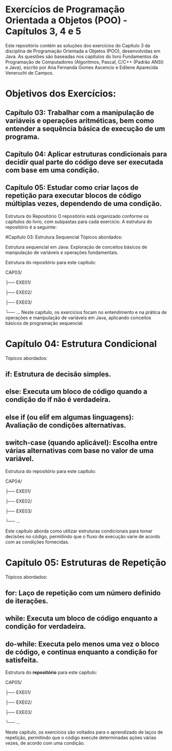 # Exercícios de Programação Orientada a Objetos (POO) - Capítulos 3, 4 e 5


 Este repositório contém as soluções dos exercícios do Capítulo 3 da disciplina de Programação Orientada a Objetos (POO), desenvolvidas em Java. As questões são baseadas nos capítulos do livro Fundamentos da Programação de Computadores (Algoritmos, Pascal, C/C++ (Padrão 
 ANSI) e Java), escrito por Ana Fernanda Gomes Ascencio e Edilene Aparecida Veneruchi de Campos.

# Objetivos dos Exercícios:
 ## Capítulo 03: Trabalhar com a manipulação de variáveis e operações aritméticas, bem como entender a sequência básica de execução de um programa.
 ## Capítulo 04: Aplicar estruturas condicionais para decidir qual parte do código deve ser executada com base em uma condição.
 ## Capítulo 05: Estudar como criar laços de repetição para executar blocos de código múltiplas vezes, dependendo de uma condição.


Estrutura do Repositório
O repositório está organizado conforme os capítulos do livro, com subpastas para cada exercício. A estrutura do repositório é a seguinte:

#Capítulo 03: Estrutura Sequencial
Tópicos abordados:

Estrutura sequencial em Java: Exploração de conceitos básicos de manipulação de variáveis e operações fundamentais.

Estrutura do repositório para este capítulo:


CAP03/ 


 ├── EXE01/
 
 ├── EXE02/
 
 ├── EXE03/
 
 └── ...
Neste capítulo, os exercícios focam no entendimento e na prática de operações e manipulação de variáveis em Java, aplicando conceitos básicos de programação sequencial.

# Capítulo 04: Estrutura Condicional
Tópicos abordados:

## if: Estrutura de decisão simples.
## else: Executa um bloco de código quando a condição do if não é verdadeira.
## else if (ou elif em algumas linguagens): Avaliação de condições alternativas.
## switch-case (quando aplicável): Escolha entre várias alternativas com base no valor de uma variável.

Estrutura do repositório para este capítulo:


CAP04/

├── EXE01/

├── EXE02/

├── EXE03/

└── ...

Este capítulo aborda como utilizar estruturas condicionais para tomar decisões no código, permitindo que o fluxo de execução varie de acordo com as condições fornecidas.

# <b>Capítulo 05</b>: Estruturas de Repetição
Tópicos abordados:

## for: Laço de repetição com um número definido de iterações.
## while: Executa um bloco de código enquanto a condição for verdadeira.
## do-while: Executa pelo menos uma vez o bloco de código, e continua enquanto a condição for satisfeita.

Estrutura do <b>repositório</b> para este capítulo:


CAP05/


├── EXE01/

├── EXE02/

├── EXE03/

└── ...

Neste capítulo, os exercícios são voltados para o aprendizado de laços de repetição, permitindo que o código execute determinadas ações várias vezes, de acordo com uma condição.

